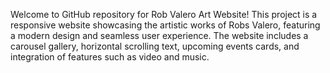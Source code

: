 
Welcome to GitHub repository for Rob Valero Art Website! This project is a responsive website showcasing the artistic works of Robs Valero, featuring a modern design and seamless user experience. The website includes a carousel gallery, horizontal scrolling text, upcoming events cards, and integration of features such as video and music.
